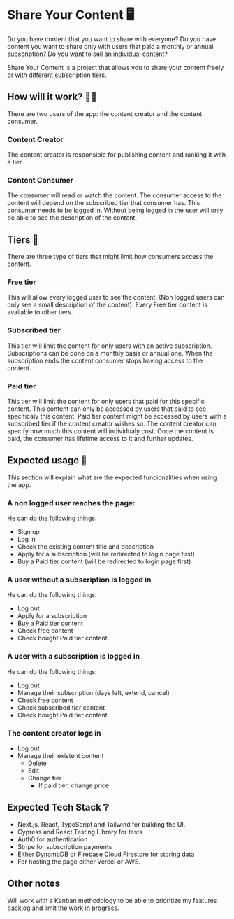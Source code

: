 # Share Your Content :desktop_computer:	
Do you have content that you want to share with everyone? Do you have content you want to share only with users that paid a monthly or annual subscription? Do you want to sell an individual content? 

Share Your Content is a project that allows you to share your content freely or with different subscription tiers.

## How will it work? :technologist:	
There are two users of the app: the content creator and the content consumer.
### Content Creator
The content creator is responsible for publishing content and ranking it with a tier.
### Content Consumer
The consumer will read or watch the content. The consumer access to the content will depend on the subscribed tier that consumer has. This consumer needs to be logged in. Without being logged in the user will only be able to see the description of the content.

## Tiers :1st_place_medal:	
There are three type of tiers that might limit how consumers access the content.
### Free tier 
This will allow every logged user to see the content. (Non logged users can only see a small description of the content). Every Free tier content is available to other tiers. 
### Subscribed tier 
This tier will limit the content for only users with an active subscription. Subscriptions can be done on a monthly basis or annual one. When the subscription ends the content consumer stops having access to the content.
### Paid tier 
This tier will limit the content for only users that paid for this specific content. This content can only be accessed by users that paid to see specificaly this content. Paid tier content might be accessed by users with a subscribed tier if the content creator wishes so. The content creator can specify how much this content will individualy cost. Once the content is paid, the consumer has lifetime access to it and further updates.

## Expected usage :thinking:	
This section will explain what are the expected funcionalities when using the app. 
### A non logged user reaches the page:
He can do the following things:
 - Sign up
 - Log in
 - Check the existing content title and description
 - Apply for a subscription (will be redirected to login page first)
 - Buy a Paid tier content  (will be redirected to login page first)
### A user without a subscription is logged in 
He can do the following things:
- Log out
- Apply for a subscription
- Buy a Paid tier content
- Check free content
- Check bought Paid tier content.
### A user with a subscription is logged in
He can do the following things:
- Log out
- Manage their subscription (days left, extend, cancel)
- Check free content
- Check subscribed tier content
- Check bought Paid tier content.
### The content creator logs in
- Log out
- Manage their existent content
  - Delete
  - Edit
  - Change tier
    - If paid tier: change price

## Expected Tech Stack :grey_question:	
- Next.js, React, TypeScript and Tailwind for building the UI.
- Cypress and React Testing Library for tests
- Auth0 for authentication
- Stripe for subscription payments
- Either DynamoDB or Firebase Cloud Firestore for storing data
- For hosting the page either Vercel or AWS.

## Other notes
Will work with a Kanban methodology to be able to prioritize my features backlog and limit the work in progress.
